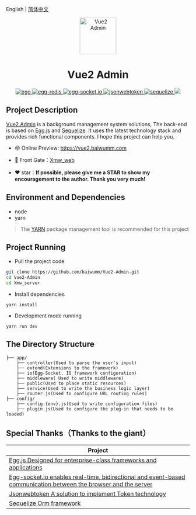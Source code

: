 English | [简体中文](./README.md)

<p align="center"><img width="100" src="https://ali-oss.xmwpro.com/project/vue2-admin/logo.svg!cyan" alt="Vue2 Admin"></p>

<h1 align="center">Vue2 Admin</h1>

<p align="center">
  <a href="https://github.com/eggjs/egg/" target="_blank">
    <img src="https://ali-oss.xmwpro.com/project/vue2-admin/shield/egg.svg!cyan" alt="egg">
  </a>
  <a href="https://github.com/eggjs/egg-redis/" target="_blank">
    <img src="https://ali-oss.xmwpro.com/project/vue2-admin/shield/redis.svg!cyan" alt="egg-redis">
  </a>
  <a href="https://github.com/eggjs/egg-socket.io/" target="_blank">
    <img src="https://ali-oss.xmwpro.com/project/vue2-admin/shield/socket.svg!cyan" alt="egg-socket.io">
  </a>
  <a href="https://github.com/auth0/node-jsonwebtoken/" target="_blank">
    <img src="https://ali-oss.xmwpro.com/project/vue2-admin/shield/token.svg!cyan" alt="jsonwebtoken">
  </a>
  <a href="https://github.com/sequelize/sequelize/" target="_blank">
    <img src="https://ali-oss.xmwpro.com/project/vue2-admin/shield/sequelize.svg!cyan" alt="sequelize">
  </a>
  <a>
    <img src="https://ali-oss.xmwpro.com/project/vue2-admin/shield/build.svg!cyan">
  </a>
</p>

## Project Description

[Vue2 Admin](https://vue2.baiwumm.com/) is a background management system solutions, The back-end is based on [Egg.js](https://github.com/eggjs/egg/) and [Sequelize](https://github.com/sequelize/sequelize/). It uses the latest technology stack and provides rich functional components. I hope this project can help you.

- 😝 Online Preview: https://vue2.baiwumm.com

- 🔗 Front Gate：[Xmw_web](../Xmw_web)

- ❤️ star：**If possible, please give me a STAR to show my encouragement to the author. Thank you very much!**

## Environment and Dependencies

- node
- yarn

> The [YARN](https://yarnpkg.com/) package management tool is recommended for this project

## Project Running

- Pull the project code
```bash
git clone https://github.com/baiwumm/Vue2-Admin.git
cd Vue2-Admin
cd Xmw_server
```

- Install dependencies
```
yarn install
```

- Development mode running
```
yarn run dev
```

## The Directory Structure

```
├── app/
    ├── controller(Used to parse the user's input)
    ├── extend(Extensions to the framework)
    ├── io(Egg-Socket. IO framework configuration)
    ├── middleware( Used to write middleware)
    ├── public(Used to place static resources)
    ├── service(Used to write the business logic layer)
    ├── router.js(Used to configure URL routing rules)
├── config/
    ├── config.{env}.js(Used to write configuration files)
    ├── plugin.js(Used to configure the plug-in that needs to be loaded)
```


## Special Thanks（Thanks to the giant）

| Project                                                          |
| ---------------------------------------------------------------- |
| [Egg.js Designed for enterprise-class frameworks and applications](https://github.com/eggjs/egg)                              |
| [Egg-socket.io enables real-time, bidirectional and event-based communication between the browser and the server](https://github.com/eggjs/egg-socket.io)     |
| [Jsonwebtoken A solution to implement Token technology](https://github.com/auth0/node-jsonwebtoken) |
| [Sequelize Orm framework](https://github.com/sequelize/sequelize)                          |
